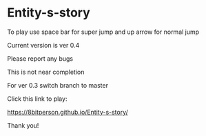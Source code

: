 # Entity-s-story

To play use space bar for super jump and up arrow for normal jump

Current version is ver 0.4

Please report any bugs

This is not near completion

For ver 0.3 switch branch to master

Click this link to play:

https://8bitperson.github.io/Entity-s-story/

Thank you!
